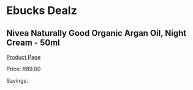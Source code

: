 
# Ebucks Dealz
## Nivea Naturally Good Organic Argan Oil, Night Cream - 50ml
[Product Page](https://www.ebucks.com/web/shop/productSelected.do?prodId=1169909398&catId=1158500262)

Price: R89.00

Savings: 


	